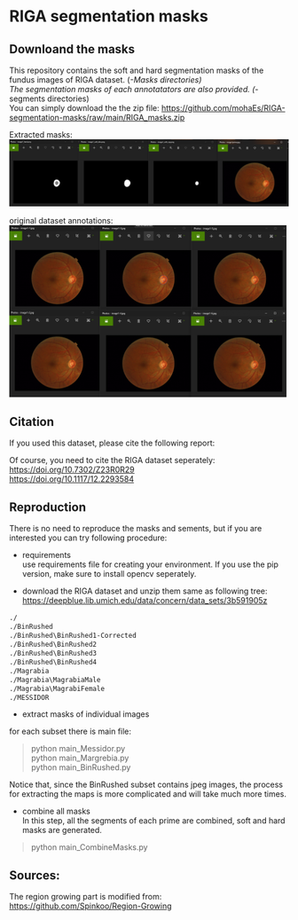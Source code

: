 # RIGA segmentation masks
 
## Downloand the masks 
This repository contains the soft and hard segmentation masks of the fundus images of RIGA dataset. (*-Masks directories) </br>
The segmentation masks of each annotatators are also provided. (*-segments directories) </br>
You can simply download the the zip file: https://github.com/mohaEs/RIGA-segmentation-masks/raw/main/RIGA_masks.zip

Extracted masks: </br>
<img src="./images/img1.png" width="850" title="input"> </br>

original dataset annotations: </br>
<img src="./images/img2.png" width="500" title="input">


## Citation 

If you used this dataset, please cite the following report:


Of course, you need to cite the RIGA dataset seperately: </br>
https://doi.org/10.7302/Z23R0R29 </br>
https://doi.org/10.1117/12.2293584

## Reproduction

There is no need to reproduce the masks and sements, but if you are interested you can try following procedure: 

- requirements </br>
use requirements file for creating your environment. If you use the pip version, make sure to install opencv seperately.

- download the RIGA dataset and unzip them same as following tree: </br>
https://deepblue.lib.umich.edu/data/concern/data_sets/3b591905z

```
./
./BinRushed
./BinRushed\BinRushed1-Corrected
./BinRushed\BinRushed2
./BinRushed\BinRushed3
./BinRushed\BinRushed4
./Magrabia
./Magrabia\MagrabiaMale
./Magrabia\MagrabiFemale
./MESSIDOR
```

- extract masks of individual images

for each subset there is main file:

> python main_Messidor.py </br>
> python main_Margrebia.py </br>
> python main_BinRushed.py </br>

Notice that, since the BinRushed subset contains jpeg images, the process for extracting the maps is more complicated and will take much more times.

- combine all masks </br>
In this step, all the segments of each prime are combined, soft and hard masks are generated. 

> python main_CombineMasks.py

## Sources:

The region growing part is modified from: </br>
https://github.com/Spinkoo/Region-Growing
